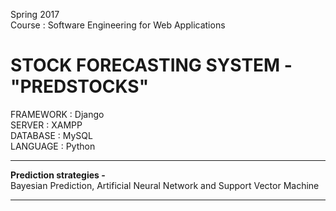 Spring 2017  
Course : Software Engineering for Web Applications

STOCK FORECASTING SYSTEM - __"PREDSTOCKS"__
===========================================

FRAMEWORK : Django  
SERVER : XAMPP  
DATABASE : MySQL  
LANGUAGE :  Python  

----------------------------------------------------------------------------------------------------------

__Prediction strategies -__  
Bayesian Prediction, Artificial Neural Network and Support Vector Machine

----------------------------------------------------------------------------------------------------------
